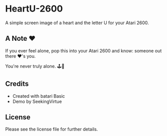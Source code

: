 # HeartU-2600
A simple screen image of a heart and the letter U for your Atari 2600.

## A Note ❤️

If you ever feel alone, pop this into your Atari 2600 and know: someone out there ❤️'s you. 

You're never truly alone. 🕹️💖

## Credits

- Created with batari Basic
- Demo by SeekingVirtue

## License

Please see the license file for further details.
